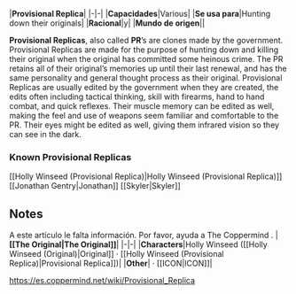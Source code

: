 |**Provisional Replica**|
|-|-|
|**Capacidades**|Various|
|**Se usa para**|Hunting down their originals|
|**Racional**|y|
|**Mundo de origen**||

**Provisional Replicas**, also called **PR**’s are clones made by the government. Provisional Replicas are made for the purpose of hunting down and killing their original when the original has committed some heinous crime.
The PR retains all of their original’s memories up until their last renewal, and has the same personality and general thought process as their original. Provisional Replicas are usually edited by the government when they are created, the edits often including tactical thinking, skill with firearms, hand to hand combat, and quick reflexes. Their muscle memory can be edited as well, making the feel and use of weapons seem familiar and comfortable to the PR. Their eyes might be edited as well, giving them infrared vision so they can see in the dark.

### Known Provisional Replicas
[[Holly Winseed (Provisional Replica)\|Holly Winseed (Provisional Replica)]]
[[Jonathan Gentry\|Jonathan]]
[[Skyler\|Skyler]]
## Notes

A este artículo le falta información. Por favor, ayuda a The Coppermind .
|**[[The Original\|The Original]]**|
|-|-|
|**Characters**|Holly Winseed ([[Holly Winseed (Original)\|Original]] · [[Holly Winseed (Provisional Replica)\|Provisional Replica]])|
|**Other**| · [[ICON\|ICON]]|



https://es.coppermind.net/wiki/Provisional_Replica